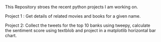 This Repository stroes the recent python projects I am working on.
 
 Project 1 : Get details of related movies and books for a given name.
 
 Project 2: Collect the tweets for the top 10 banks using tweepy, calculate the sentiment score using textblob and project in a matplotlib horizontal bar chart.
